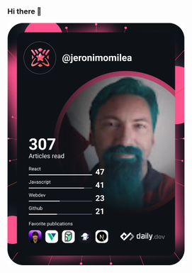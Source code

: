 ### Hi there 👋

<a href="https://app.daily.dev/DailyDevTips"><img src="https://github.com/stvoidmain/stvoidmain/blob/main/devcard.svg" width="400" alt="Jerónimo Milea's Dev Card"/></a>
<!--
**stvoidmain/stvoidmain** is a ✨ _special_ ✨ repository because its `README.md` (this file) appears on your GitHub profile.

Here are some ideas to get you started:

- 🔭 I’m currently working on ...
- 🌱 I’m currently learning ...
- 👯 I’m looking to collaborate on ...
- 🤔 I’m looking for help with ...
- 💬 Ask me about ...
- 📫 How to reach me: ...
- 😄 Pronouns: ...
- ⚡ Fun fact: ...
-->
